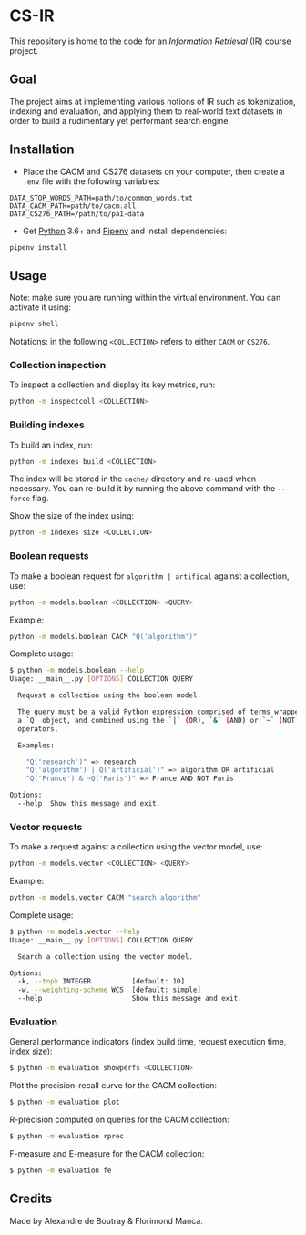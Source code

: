 # CS-IR

This repository is home to the code for an _Information Retrieval_ (IR) course project.

## Goal

The project aims at implementing various notions of IR such as tokenization, indexing and evaluation, and applying them to real-world text datasets in order to build a rudimentary yet performant search engine.

## Installation

- Place the CACM and CS276 datasets on your computer, then create a `.env` file with the following variables:

```dotenv
DATA_STOP_WORDS_PATH=path/to/common_words.txt
DATA_CACM_PATH=path/to/cacm.all
DATA_CS276_PATH=/path/to/pa1-data
```

- Get [Python] 3.6+ and [Pipenv] and install dependencies:

```bash
pipenv install
```

## Usage

Note: make sure you are running within the virtual environment. You can activate it using:

```bash
pipenv shell
```

Notations: in the following `<COLLECTION>` refers to either `CACM` or `CS276`.

### Collection inspection

To inspect a collection and display its key metrics, run:

```bash
python -m inspectcoll <COLLECTION>
```

### Building indexes

To build an index, run:

```bash
python -m indexes build <COLLECTION>
```

The index will be stored in the `cache/` directory and re-used when necessary. You can re-build it by running the above command with the `--force` flag.

Show the size of the index using:

```bash
python -m indexes size <COLLECTION>
```

### Boolean requests

To make a boolean request for `algorithm | artifical` against a collection, use:

```bash
python -m models.boolean <COLLECTION> <QUERY>
```

Example:

```bash
python -m models.boolean CACM "Q('algorithm')"
```

Complete usage:

```bash
$ python -m models.boolean --help
Usage: __main__.py [OPTIONS] COLLECTION QUERY

  Request a collection using the boolean model.

  The query must be a valid Python expression comprised of terms wrapped in
  a `Q` object, and combined using the `|` (OR), `&` (AND) or `~` (NOT)
  operators.

  Examples:

    "Q('research')" => research
    "Q('algorithm') | Q('artificial')" => algorithm OR artificial
    "Q('France') & ~Q('Paris')" => France AND NOT Paris

Options:
  --help  Show this message and exit.
```

### Vector requests

To make a request against a collection using the vector model, use:

```bash
python -m models.vector <COLLECTION> <QUERY>
```

Example:

```bash
python -m models.vector CACM "search algorithm"
```

Complete usage:

```bash
$ python -m models.vector --help
Usage: __main__.py [OPTIONS] COLLECTION QUERY

  Search a collection using the vector model.

Options:
  -k, --topk INTEGER          [default: 10]
  -w, --weighting-scheme WCS  [default: simple]
  --help                      Show this message and exit.
```

### Evaluation

General performance indicators (index build time, request execution time, index size):

```bash
$ python -m evaluation showperfs <COLLECTION>
```

Plot the precision-recall curve for the CACM collection:

```bash
$ python -m evaluation plot
```

R-precision computed on queries for the CACM collection:

```bash
$ python -m evaluation rprec
```

F-measure and E-measure for the CACM collection:

```bash
$ python -m evaluation fe
```

## Credits

Made by Alexandre de Boutray & Florimond Manca.

[python]: https://www.python.org
[pipenv]: https://pipenv.readthedocs.io
